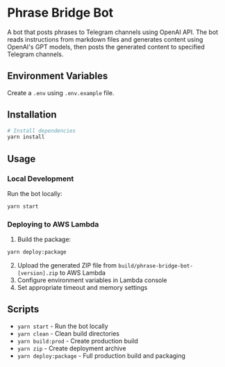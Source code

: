 # Phrase Bridge Bot

A bot that posts phrases to Telegram channels using OpenAI API. The bot reads instructions from markdown files and generates content using OpenAI's GPT models, then posts the generated content to specified Telegram channels.

## Environment Variables

Create a `.env` using `.env.example` file.

## Installation

```bash
# Install dependencies
yarn install
```

## Usage

### Local Development

Run the bot locally:
```bash
yarn start
```

### Deploying to AWS Lambda

1. Build the package:
```bash
yarn deploy:package
```

2. Upload the generated ZIP file from `build/phrase-bridge-bot-[version].zip` to AWS Lambda
3. Configure environment variables in Lambda console
4. Set appropriate timeout and memory settings

## Scripts

- `yarn start` - Run the bot locally
- `yarn clean` - Clean build directories
- `yarn build:prod` - Create production build
- `yarn zip` - Create deployment archive
- `yarn deploy:package` - Full production build and packaging

